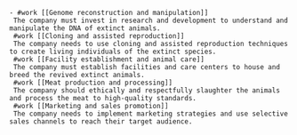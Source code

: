     - #work [[Genome reconstruction and manipulation]]
     The company must invest in research and development to understand and manipulate the DNA of extinct animals.
     #work [[Cloning and assisted reproduction]]
     The company needs to use cloning and assisted reproduction techniques to create living individuals of the extinct species.
     #work [[Facility establishment and animal care]]
     The company must establish facilities and care centers to house and breed the revived extinct animals.
     #work [[Meat production and processing]]
     The company should ethically and respectfully slaughter the animals and process the meat to high-quality standards.
     #work [[Marketing and sales promotion]]
     The company needs to implement marketing strategies and use selective sales channels to reach their target audience.

